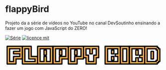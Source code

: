# flappyBird
 Projeto da a série de vídeos no YouTube no canal DevSoutinho ensinando a fazer um jogo com JavaScript do ZERO!
 
 [![Série](https://img.shields.io/badge/Jeniffersouza-Flappy%20Bird-orange)](https://www.youtube.com/watch?v=jOAU81jdi-c&list=PLTcmLKdIkOWmeNferJ292VYKBXydGeDej)
[![licence mit](https://img.shields.io/badge/licence-MIT-blue.svg)](https://github.com/afonsopacifer/open-source-boilerplate/blob/master/LICENSE.md)

<p align="center">
  <img alt="Logo do projeto" src="logo.png">
</p>
